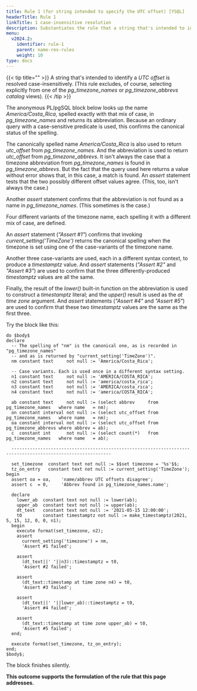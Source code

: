 ```yaml
---
title: Rule 1 (for string intended to specify the UTC offset) [YSQL]
headerTitle: Rule 1
linkTitle: 1 case-insensitive resolution
description: Substantiates the rule that a string that's intended to identify a UTC offset is resolved case-insensitively. [YSQL]
menu:
  v2024.2:
    identifier: rule-1
    parent: name-res-rules
    weight: 10
type: docs
---
```


{{< tip title="" >}}
A string that's intended to identify a _UTC offset_ is resolved case-insensitively. (This rule excludes, of course, selecting explicitly from one of the _pg_timezone_names_ or _pg_timezone_abbrevs catalog_ views).
{{< /tip >}}

The anonymous PL/pgSQL block below looks up the name _America/Costa_Rica_, spelled exactly with that mix of case, in _pg_timezone_names_ and returns its abbreviation. Because an ordinary query with a case-sensitive predicate is used, this confirms the canonical status of the spelling.

The canonically spelled name _America/Costa_Rica_ is also used to return _utc_offset_ from _pg_timezone_names_. And the abbreviation is used to return _utc_offset_ from _pg_timezone_abbrevs_. It isn't always the case that a timezone abbreviation from _pg_timezone_names_ is found in _pg_timezone_abbrevs_. But the fact that the query used here returns a value without error shows that, in this case, a match is found. An _assert_ statement tests that the two possibly different offset values agree. (This, too, isn't always the case.)

Another _assert_ statement confirms that the abbreviation is not found as a name in _pg_timezone_names_. (This sometimes is the case.)

Four different variants of the timezone name, each spelling it with a different mix of case, are defined.

An _assert_ statement (_"Assert #1"_) confirms that invoking _current_setting('TimeZone')_ returns the canonical spelling when the timezone is set using one of the case-variants of the timezone name.

Another three case-variants are used, each in a different syntax context, to produce a _timestamptz_ value. And _assert_ statements (_"Assert #2"_ and _"Assert #3"_) are used to confirm that the three differently-produced _timestamptz_ values are all the same.

Finally, the result of the _lower()_ built-in function on the abbreviation is used to construct a _timestamptz_ literal; and the _upper()_ result is used as the _at time zone_ argument. And _assert_ statements (_"Assert #4"_ and _"Assert #5"_) are used to confirm that these two _timestamptz_ values are the same as the first three.

Try the block like this:

```plpgsql
do $body$
declare
  -- The spelling of "nm" is the canonical one, as is recorded in "pg_timezone_names"
  -- and as is returned by "current_setting('TimeZone')".
  nm constant text     not null := 'America/Costa_Rica';

  -- Case variants. Each is used once in a different syntax setting.
  n1 constant text     not null := 'AMERICA/COSTA_RICA';
  n2 constant text     not null := 'america/costa_rica';
  n3 constant text     not null := 'AMERICA/costa_rica';
  n4 constant text     not null := 'america/COSTA_RICA';

  ab constant text     not null := (select abbrev     from pg_timezone_names   where name   = nm);
  on constant interval not null := (select utc_offset from pg_timezone_names   where name   = nm);
  oa constant interval not null := (select utc_offset from pg_timezone_abbrevs where abbrev = ab);
  c  constant int      not null := (select count(*)   from pg_timezone_names   where name   = ab);

  ------------------------------------------------------------------------------------------------------------

  set_timezone  constant text not null := $$set timezone = '%s'$$;
  tz_on_entry   constant text not null := current_setting('TimeZone');
begin
  assert oa = oa,    'name/abbrev UTC offsets disagree';
  assert c  = 0,     'Abbrev found in pg_timezone_names.name';

  declare
    lower_ab  constant text not null := lower(ab);
    upper_ab  constant text not null := upper(ab);
    dt_text   constant text not null := '2021-05-15 12:00:00';
    t0        constant timestamptz not null := make_timestamptz(2021, 5, 15, 12, 0, 0, n1);
  begin
    execute format(set_timezone, n2);
    assert
      current_setting('timezone') = nm,
      'Assert #1 failed';

    assert
      (dt_text||' '||n3)::timestamptz = t0,
      'Assert #2 failed';

    assert
      (dt_text::timestamp at time zone n4) = t0,
      'Assert #3 failed';

    assert
      (dt_text||' '||lower_ab)::timestamptz = t0,
      'Assert #4 failed';

    assert
      (dt_text::timestamp at time zone upper_ab) = t0,
      'Assert #5 failed';
  end;

  execute format(set_timezone, tz_on_entry);
end;
$body$;
```

The block finishes silently.

**This outcome supports the formulation of the rule that this page addresses.**
